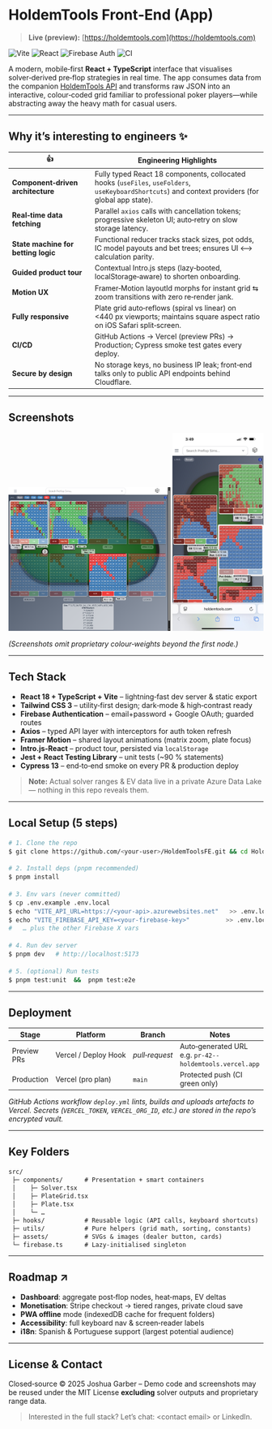 # HoldemTools **Front‑End** (App)

> **Live (preview):** [https://holdemtools.com](https://holdemtools.com) 

![Vite](https://img.shields.io/badge/Vite-%5E5.x-blueviolet?logo=vite\&logoColor=white)
![React](https://img.shields.io/badge/React-18.x-61dafb?logo=react\&logoColor=black)
![Firebase Auth](https://img.shields.io/badge/Auth-Firebase-ffcb2b?logo=firebase)
![CI](https://github.com/<your‑user>/<repo>/actions/workflows/deploy.yml/badge.svg)

A modern, mobile‑first **React + TypeScript** interface that visualises solver‑derived pre‑flop strategies in real time. The app consumes data from the companion [HoldemTools API](https://github.com/<your‑user>/HoldemToolsAPI) and transforms raw JSON into an interactive, colour‑coded grid familiar to professional poker players—while abstracting away the heavy math for casual users.

---

## Why it’s interesting to engineers ✨

| 👍                                  | Engineering Highlights                                                                                                                             |
| ----------------------------------- | -------------------------------------------------------------------------------------------------------------------------------------------------- |
| **Component‑driven architecture**   | Fully typed React 18 components, collocated hooks (`useFiles`, `useFolders`, `useKeyboardShortcuts`) and context providers (for global app state). |
| **Real‑time data fetching**         | Parallel `axios` calls with cancellation tokens; progressive skeleton UI; auto‑retry on slow storage latency.                                      |
| **State machine for betting logic** | Functional reducer tracks stack sizes, pot odds, IC model payouts and bet trees; ensures UI ⟷ calculation parity.                                  |
| **Guided product tour**             | Contextual Intro.js steps (lazy‑booted, localStorage‑aware) to shorten onboarding.                                                                 |
| **Motion UX**                       | Framer‑Motion layoutId morphs for instant grid ⇆ zoom transitions with zero re‑render jank.                                                        |
| **Fully responsive**                | Plate grid auto‑reflows (spiral vs linear) on <440 px viewports; maintains square aspect ratio on iOS Safari split‑screen.                         |
| **CI/CD**                           | GitHub Actions → Vercel (preview PRs) → Production; Cypress smoke test gates every deploy.                                                         |
| **Secure by design**                | No storage keys, no business IP leak; front‑end talks only to public API endpoints behind Cloudflare.                                              |

---

## Screenshots

<p align="center">
  <img src="docs/screenshot-desktop.png" width="320" alt="Desktop Preflop Grid" />
  <img src="docs/screenshot-mobile.png"  width="180" alt="Mobile Spiral Layout" />
</p>

*(Screenshots omit proprietary colour‑weights beyond the first node.)*

---

## Tech Stack

* **React 18 + TypeScript + Vite** – lightning‑fast dev server & static export
* **Tailwind CSS 3** – utility‑first design; dark‑mode & high‑contrast ready
* **Firebase Authentication** – email+password + Google OAuth; guarded routes
* **Axios** – typed API layer with interceptors for auth token refresh
* **Framer Motion** – shared layout animations (matrix zoom, plate focus)
* **Intro.js‑React** – product tour, persisted via `localStorage`
* **Jest + React Testing Library** – unit tests (\~90 % statements)
* **Cypress 13** – end‑to‑end smoke on every PR & production deploy

> **Note:** Actual solver ranges & EV data live in a private Azure Data Lake— nothing in this repo reveals them.

---

## Local Setup (5 steps)

```bash
# 1. Clone the repo
$ git clone https://github.com/<your‑user>/HoldemToolsFE.git && cd HoldemToolsFE

# 2. Install deps (pnpm recommended)
$ pnpm install

# 3. Env vars (never committed)
$ cp .env.example .env.local
$ echo "VITE_API_URL=https://<your‑api>.azurewebsites.net"   >> .env.local
$ echo "VITE_FIREBASE_API_KEY=<your‑firebase‑key>"          >> .env.local
#   … plus the other Firebase X vars

# 4. Run dev server
$ pnpm dev   # http://localhost:5173

# 5. (optional) Run tests
$ pnpm test:unit  &&  pnpm test:e2e
```

---

## Deployment

| Stage       | Platform             | Branch         | Notes                                                   |
| ----------- | -------------------- | -------------- | ------------------------------------------------------- |
| Preview PRs | Vercel / Deploy Hook | *pull‑request* | Auto‑generated URL e.g. `pr‑42--holdemtools.vercel.app` |
| Production  | Vercel (pro plan)    | `main`         | Protected push (CI green only)                          |

*GitHub Actions workflow `deploy.yml` lints, builds and uploads artefacts to Vercel. Secrets (`VERCEL_TOKEN`, `VERCEL_ORG_ID`, etc.) are stored in the repo’s encrypted vault.*

---

## Key Folders

```
src/
 ├─ components/      # Presentation + smart containers
 │    ├─ Solver.tsx
 │    ├─ PlateGrid.tsx
 │    ├─ Plate.tsx
 │    └─ …
 ├─ hooks/           # Reusable logic (API calls, keyboard shortcuts)
 ├─ utils/           # Pure helpers (grid math, sorting, constants)
 ├─ assets/          # SVGs & images (dealer button, cards)
 └─ firebase.ts      # Lazy‑initialised singleton
```

---

## Roadmap ↗️

* **Dashboard**: aggregate post‑flop nodes, heat‑maps, EV deltas
* **Monetisation**: Stripe checkout → tiered ranges, private cloud save
* **PWA offline** mode (indexedDB cache for frequent folders)
* **Accessibility**: full keyboard nav & screen‑reader labels
* **i18n**: Spanish & Portuguese support (largest potential audience)

---

## License & Contact

Closed‑source © 2025 Joshua Garber – Demo code and screenshots may be reused under the MIT License **excluding** solver outputs and proprietary range data.

> Interested in the full stack? Let’s chat: \<contact email> or LinkedIn.
